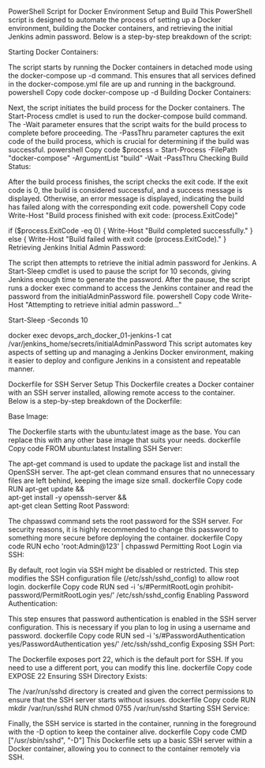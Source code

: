 PowerShell Script for Docker Environment Setup and Build
This PowerShell script is designed to automate the process of setting up a Docker environment, building the Docker containers, and retrieving the initial Jenkins admin password. Below is a step-by-step breakdown of the script:

Starting Docker Containers:

The script starts by running the Docker containers in detached mode using the docker-compose up -d command. This ensures that all services defined in the docker-compose.yml file are up and running in the background.
powershell
Copy code
docker-compose up -d
Building Docker Containers:

Next, the script initiates the build process for the Docker containers. The Start-Process cmdlet is used to run the docker-compose build command. The -Wait parameter ensures that the script waits for the build process to complete before proceeding. The -PassThru parameter captures the exit code of the build process, which is crucial for determining if the build was successful.
powershell
Copy code
$process = Start-Process -FilePath "docker-compose" -ArgumentList "build" -Wait -PassThru
Checking Build Status:

After the build process finishes, the script checks the exit code. If the exit code is 0, the build is considered successful, and a success message is displayed. Otherwise, an error message is displayed, indicating the build has failed along with the corresponding exit code.
powershell
Copy code
Write-Host "Build process finished with exit code: $($process.ExitCode)"

if ($process.ExitCode -eq 0) {
    Write-Host "Build completed successfully."
} else {
    Write-Host "Build failed with exit code $($process.ExitCode)."
}
Retrieving Jenkins Initial Admin Password:

The script then attempts to retrieve the initial admin password for Jenkins. A Start-Sleep cmdlet is used to pause the script for 10 seconds, giving Jenkins enough time to generate the password. After the pause, the script runs a docker exec command to access the Jenkins container and read the password from the initialAdminPassword file.
powershell
Copy code
Write-Host "Attempting to retrieve initial admin password..."

Start-Sleep -Seconds 10

docker exec devops_arch_docker_01-jenkins-1 cat /var/jenkins_home/secrets/initialAdminPassword
This script automates key aspects of setting up and managing a Jenkins Docker environment, making it easier to deploy and configure Jenkins in a consistent and repeatable manner.

Dockerfile for SSH Server Setup
This Dockerfile creates a Docker container with an SSH server installed, allowing remote access to the container. Below is a step-by-step breakdown of the Dockerfile:

Base Image:

The Dockerfile starts with the ubuntu:latest image as the base. You can replace this with any other base image that suits your needs.
dockerfile
Copy code
FROM ubuntu:latest
Installing SSH Server:

The apt-get command is used to update the package list and install the OpenSSH server. The apt-get clean command ensures that no unnecessary files are left behind, keeping the image size small.
dockerfile
Copy code
RUN apt-get update && \
    apt-get install -y openssh-server && \
    apt-get clean
Setting Root Password:

The chpasswd command sets the root password for the SSH server. For security reasons, it is highly recommended to change this password to something more secure before deploying the container.
dockerfile
Copy code
RUN echo 'root:Admin@123' | chpasswd
Permitting Root Login via SSH:

By default, root login via SSH might be disabled or restricted. This step modifies the SSH configuration file (/etc/ssh/sshd_config) to allow root login.
dockerfile
Copy code
RUN sed -i 's/#PermitRootLogin prohibit-password/PermitRootLogin yes/' /etc/ssh/sshd_config
Enabling Password Authentication:

This step ensures that password authentication is enabled in the SSH server configuration. This is necessary if you plan to log in using a username and password.
dockerfile
Copy code
RUN sed -i 's/#PasswordAuthentication yes/PasswordAuthentication yes/' /etc/ssh/sshd_config
Exposing SSH Port:

The Dockerfile exposes port 22, which is the default port for SSH. If you need to use a different port, you can modify this line.
dockerfile
Copy code
EXPOSE 22
Ensuring SSH Directory Exists:

The /var/run/sshd directory is created and given the correct permissions to ensure that the SSH server starts without issues.
dockerfile
Copy code
RUN mkdir /var/run/sshd 
RUN chmod 0755 /var/run/sshd
Starting SSH Service:

Finally, the SSH service is started in the container, running in the foreground with the -D option to keep the container alive.
dockerfile
Copy code
CMD ["/usr/sbin/sshd", "-D"]
This Dockerfile sets up a basic SSH server within a Docker container, allowing you to connect to the container remotely via SSH.